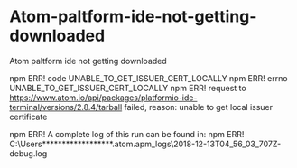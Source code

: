 # Atom-paltform-ide-not-getting-downloaded
Atom paltform ide not getting downloaded

npm ERR! code UNABLE_TO_GET_ISSUER_CERT_LOCALLY
npm ERR! errno UNABLE_TO_GET_ISSUER_CERT_LOCALLY
npm ERR! request to https://www.atom.io/api/packages/platformio-ide-terminal/versions/2.8.4/tarball failed, reason: unable to get local issuer certificate

npm ERR! A complete log of this run can be found in:
npm ERR!     C:\Users\******************\.atom\.apm\_logs\2018-12-13T04_56_03_707Z-debug.log
